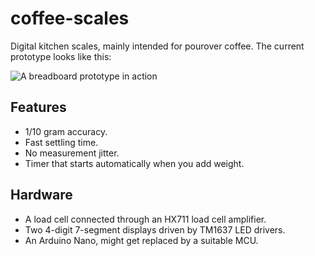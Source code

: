 # coffee-scales
Digital kitchen scales, mainly intended for pourover coffee. The current prototype looks like this:

![A breadboard prototype in action](https://i.imgur.com/adS17tX.jpg)

## Features
* 1/10 gram accuracy.
* Fast settling time.
* No measurement jitter.
* Timer that starts automatically when you add weight.

## Hardware
* A load cell connected through an HX711 load cell amplifier.
* Two 4-digit 7-segment displays driven by TM1637 LED drivers.
* An Arduino Nano, might get replaced by a suitable MCU.
